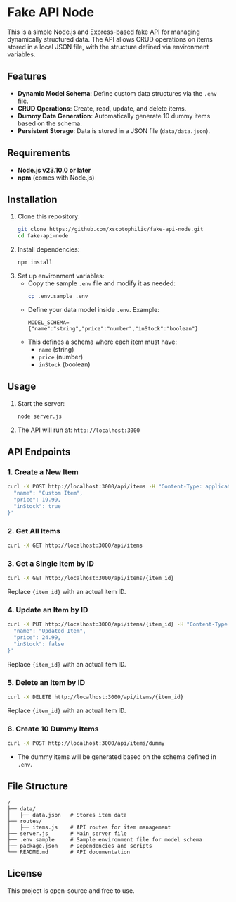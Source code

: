 # Fake API Node

This is a simple Node.js and Express-based fake API for managing dynamically structured data. The API allows CRUD operations on items stored in a local JSON file, with the structure defined via environment variables.

## Features

- **Dynamic Model Schema**: Define custom data structures via the `.env` file.  
- **CRUD Operations**: Create, read, update, and delete items.  
- **Dummy Data Generation**: Automatically generate 10 dummy items based on the schema.  
- **Persistent Storage**: Data is stored in a JSON file (`data/data.json`).  

## Requirements

- **Node.js v23.10.0 or later**  
- **npm** (comes with Node.js)  

## Installation

1. Clone this repository:
   ```sh
   git clone https://github.com/xscotophilic/fake-api-node.git
   cd fake-api-node
   ```
2. Install dependencies:
   ```sh
   npm install
   ```
3. Set up environment variables:  
   - Copy the sample `.env` file and modify it as needed:
     ```sh
     cp .env.sample .env
     ```
   - Define your data model inside `.env`. Example:
     ```
     MODEL_SCHEMA={"name":"string","price":"number","inStock":"boolean"}
     ```
   - This defines a schema where each item must have:
     - `name` (string)
     - `price` (number)
     - `inStock` (boolean)

## Usage

1. Start the server:
   ```sh
   node server.js
   ```
2. The API will run at: `http://localhost:3000`

## API Endpoints

### 1. Create a New Item
```sh
curl -X POST http://localhost:3000/api/items -H "Content-Type: application/json" -d '{
  "name": "Custom Item",
  "price": 19.99,
  "inStock": true
}'
```

### 2. Get All Items
```sh
curl -X GET http://localhost:3000/api/items
```

### 3. Get a Single Item by ID
```sh
curl -X GET http://localhost:3000/api/items/{item_id}
```
Replace `{item_id}` with an actual item ID.

### 4. Update an Item by ID
```sh
curl -X PUT http://localhost:3000/api/items/{item_id} -H "Content-Type: application/json" -d '{
  "name": "Updated Item",
  "price": 24.99,
  "inStock": false
}'
```
Replace `{item_id}` with an actual item ID.

### 5. Delete an Item by ID
```sh
curl -X DELETE http://localhost:3000/api/items/{item_id}
```
Replace `{item_id}` with an actual item ID.

### 6. Create 10 Dummy Items
```sh
curl -X POST http://localhost:3000/api/items/dummy
```
- The dummy items will be generated based on the schema defined in `.env`.

## File Structure
```
/
├── data/
│   ├── data.json   # Stores item data
├── routes/
│   ├── items.js    # API routes for item management
├── server.js       # Main server file
├── .env.sample     # Sample environment file for model schema
├── package.json    # Dependencies and scripts
└── README.md       # API documentation
```

## License

This project is open-source and free to use.
